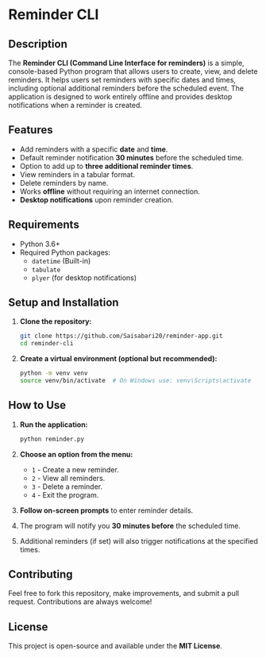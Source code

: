 # Reminder CLI

## Description
The **Reminder CLI (Command Line Interface for reminders)** is a simple, console-based Python program that allows users to create, view, and delete reminders. It helps users set reminders with specific dates and times, including optional additional reminders before the scheduled event. The application is designed to work entirely offline and provides desktop notifications when a reminder is created.

## Features
- Add reminders with a specific **date** and **time**.
- Default reminder notification **30 minutes** before the scheduled time.
- Option to add up to **three additional reminder times**.
- View reminders in a tabular format.
- Delete reminders by name.
- Works **offline** without requiring an internet connection.
- **Desktop notifications** upon reminder creation.

## Requirements
- Python 3.6+
- Required Python packages:
  - `datetime` (Built-in)
  - `tabulate`
  - `plyer` (for desktop notifications)

## Setup and Installation
1. **Clone the repository:**
   ```sh
   git clone https://github.com/Saisabari20/reminder-app.git
   cd reminder-cli
   ```
2. **Create a virtual environment (optional but recommended):**
   ```sh
   python -m venv venv
   source venv/bin/activate  # On Windows use: venv\Scripts\activate
   ```

## How to Use
1. **Run the application:**
   ```sh
   python reminder.py
   ```
2. **Choose an option from the menu:**
   - `1` - Create a new reminder.
   - `2` - View all reminders.
   - `3` - Delete a reminder.
   - `4` - Exit the program.

3. **Follow on-screen prompts** to enter reminder details.
4. The program will notify you **30 minutes before** the scheduled time.
5. Additional reminders (if set) will also trigger notifications at the specified times.

## Contributing
Feel free to fork this repository, make improvements, and submit a pull request. Contributions are always welcome!

## License
This project is open-source and available under the **MIT License**.

